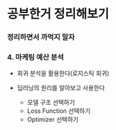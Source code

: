 # 공부한거 정리해보기

### 정리하면서 까먹지 말자



### 4. 마케팅 예산 분석

- 회귀 분석을 활용한다(로지스틱 회귀)

- 딥러닝의 원리를 알아보고 사용한다

  - 모델 구조 선택하기
  - Loss Function 선택하기
  - Optimizer 선택하기

  
